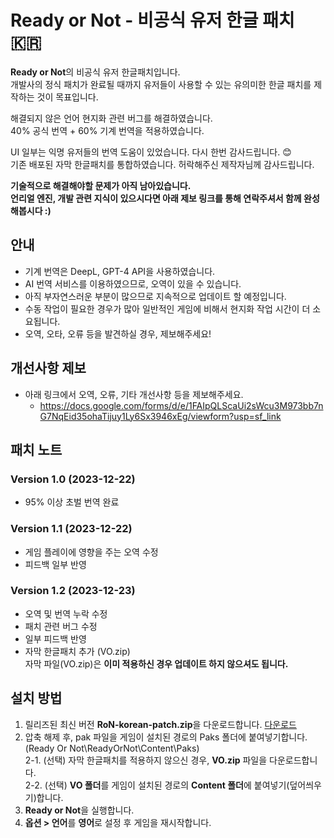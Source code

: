 # Ready or Not - 비공식 유저 한글 패치 🇰🇷

**Ready or Not**의 비공식 유저 한글패치입니다.<br>
개발사의 정식 패치가 완료될 때까지 유저들이 사용할 수 있는 유의미한 한글 패치를 제작하는 것이 목표입니다.


해결되지 않은 언어 현지화 관련 버그를 해결하였습니다.<br>
40% 공식 번역 + 60% 기계 번역을 적용하였습니다.<br>

UI 일부는 익명 유저들의 번역 도움이 있었습니다. 다시 한번 감사드립니다. 😊 <br>
기존 배포된 자막 한글패치를 통합하였습니다. 허락해주신 제작자님께 감사드립니다.

**기술적으로 해결해야할 문제가 아직 남아있습니다.**<br>
**언리얼 엔진, 개발 관련 지식이 있으시다면 아래 제보 링크를 통해 연락주셔서 함께 완성해봅시다 :)** 

## 안내
- 기계 번역은 DeepL, GPT-4 API을 사용하였습니다.
- AI 번역 서비스를 이용하였으므로, 오역이 있을 수 있습니다.
- 아직 부자연스러운 부분이 많으므로 지속적으로 업데이트 할 예정입니다.
- 수동 작업이 필요한 경우가 많아 일반적인 게임에 비해서 현지화 작업 시간이 더 소요됩니다.
- 오역, 오타, 오류 등을 발견하실 경우, 제보해주세요!

## 개선사항 제보
- 아래 링크에서 오역, 오류, 기타 개선사항 등을 제보해주세요.
  * https://docs.google.com/forms/d/e/1FAIpQLScaUi2sWcu3M973bb7nG7NqEid35ohaTijuy1Ly6Sx3946xEg/viewform?usp=sf_link
  

## 패치 노트

### Version 1.0 (2023-12-22)
- 95% 이상 초벌 번역 완료

### Version 1.1 (2023-12-22)
- 게임 플레이에 영향을 주는 오역 수정
- 피드백 일부 반영

### Version 1.2 (2023-12-23)
- 오역 및 번역 누락 수정
- 패치 관련 버그 수정
- 일부 피드백 반영
- 자막 한글패치 추가 (VO.zip)<br>
  자막 파일(VO.zip)은 **이미 적용하신 경우 업데이트 하지 않으셔도 됩니다.**

## 설치 방법

1. 릴리즈된 최신 버전 **RoN-korean-patch.zip**을 다운로드합니다. [다운로드](https://github.com/Junh2x/Ready-or-Not-Korean-Patch/releases)
2. 압축 해제 후, pak 파일을 게임이 설치된 경로의 Paks 폴더에 붙여넣기합니다.<br>
   (Ready Or Not\ReadyOrNot\Content\Paks)<br>
2-1. (선택) 자막 한글패치를 적용하지 않으신 경우, **VO.zip** 파일을 다운로드합니다.<br>
2-2. (선택) **VO 폴더**를 게임이 설치된 경로의 **Content 폴더**에 붙여넣기(덮어씌우기)합니다.
4. **Ready or Not**을 실행합니다.
5. **옵션 > 언어**를 **영어**로 설정 후 게임을 재시작합니다.
